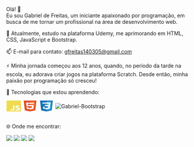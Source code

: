 Olá! 👋 <br>
Eu sou Gabriel de Freitas, um iniciante apaixonado por programação, em busca de me tornar um profissional na área de desenvolvimento web.

🌱 Atualmente, estudo na plataforma Udemy, me aprimorando em HTML, CSS, JavaScript e Bootstrap.

📫 E-mail para contato: gfreitas140305@gmail.com

⚡ Minha jornada começou aos 12 anos, quando, no período da tarde na escola, eu adorava criar jogos na plataforma Scratch. Desde então, minha paixão por programação só cresceu!

🚀 Tecnologias que estou aprendendo:
<div style="display: inline_block">
<img align="center" alt="Gabriel-Js" height="30" width="40" src="https://raw.githubusercontent.com/devicons/devicon/master/icons/javascript/javascript-plain.svg"> 
<img align="center" alt="Gabriel-HTML" height="30" width="40" src="https://raw.githubusercontent.com/devicons/devicon/master/icons/html5/html5-original.svg"> <img align="center" alt="Gabriel-CSS" height="30" width="40" src="https://raw.githubusercontent.com/devicons/devicon/master/icons/css3/css3-original.svg"> 
<img align="center" alt="Gabriel-Bootstrap" height="30" width="40" src="https://cdn.jsdelivr.net/gh/devicons/devicon@latest/icons/bootstrap/bootstrap-original-wordmark.svg" /> </div> <br>

🌐 Onde me encontrar: <br>
<div> 
<a href="https://www.instagram.com/arte.frontend/" target="_blank"><img src="https://img.shields.io/badge/-Instagram-%23E4405F?style=for-the-badge&logo=instagram&logoColor=white" target="_blank"></a>
<a href="https://youtube.com/@artedofrontend?si=zEDRYuk2b1s3_kWM" target="_blank"><img src="https://img.shields.io/badge/YouTube-FF0000?style=for-the-badge&logo=youtube&logoColor=white" target="_blank"></a>
<a href="https://www.linkedin.com/in/gabriel-freitas-0a76a2252/" target="_blank"><img src="https://img.shields.io/badge/-LinkedIn-%230077B5?style=for-the-badge&logo=linkedin&logoColor=white" target="_blank"></a>
<a href="https://wa.me/5511992049338" target="_blank"><img src="https://img.shields.io/badge/WhatsApp-25D366?style=for-the-badge&logo=whatsapp&logoColor=white" target="_blank"></a> </div>
